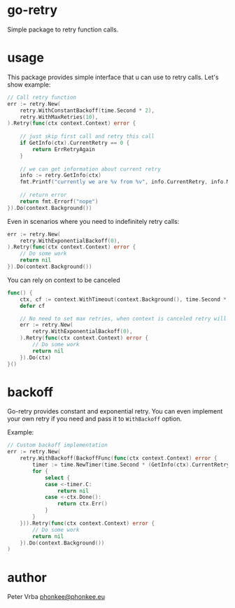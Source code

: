# go-retry

Simple package to retry function calls.

# usage

This package provides simple interface that u can use to retry calls.
Let's show example:

```go
// Call retry function
err := retry.New(
    retry.WithConstantBackoff(time.Second * 2), 
    retry.WithMaxRetries(10), 
).Retry(func(ctx context.Context) error {
	
    // just skip first call and retry this call 
    if GetInfo(ctx).CurrentRetry == 0 {
        return ErrRetryAgain
    }
    
    // we can get information about current retry
    info := retry.GetInfo(ctx)
    fmt.Printf("currently we are %v from %v", info.CurrentRetry, info.MaxRetries)
    
    // return error
    return fmt.Errorf("nope")
}).Do(context.Background())
```

Even in scenarios where you need to indefinitely retry calls:

```go
err := retry.New(
    retry.WithExponentialBackoff(0),
).Retry(func(ctx context.Context) error {
    // Do some work
    return nil
}).Do(context.Background())
```

You can rely on context to be canceled

```go
func() {
    ctx, cf := context.WithTimeout(context.Background(), time.Second * 60)
    defer cf

    // No need to set max retries, when context is canceled retry will end (assuming callback is returned when context is canceled)
    err := retry.New(
        retry.WithExponentialBackoff(0), 
    ).Retry(func(ctx context.Context) error {
        // Do some work
        return nil
    }).Do(ctx)
}()
```

# backoff

Go-retry provides constant and exponential retry. You can even implement your own
retry if you need and pass it to `WithBackoff` option.

Example:

```go
// Custom backoff implementation
err := retry.New(
    retry.WithBackoff(BackoffFunc(func(ctx context.Context) error {
        timer := time.NewTimer(time.Second * (GetInfo(ctx).CurrentRetry % 2) + time.Second)
        for {
            select {
            case <-timer.C:
                return nil
            case <-ctx.Done():
                return ctx.Err()
            }
        }
    })).Retry(func(ctx context.Context) error {
    	// Do some work
    	return nil
    }).Do(context.Background())
)
```

# author

Peter Vrba <phonkee@phonkee.eu>
